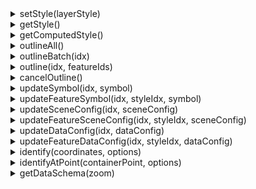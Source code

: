 <details><summary>setStyle(layerStyle)</summary>
<div>
<br/>

设置图层的样式，样式说明请参考该链接。

```js
const style = {
  styles: [
    {
      filter : true,            // 数据的过滤条件
      renderPlugin: {           // 渲染插件
        type : 'native-point',
        dataConfig : {
          type : 'native-point'
        }
      },
      symbol: {                 // 样式定义
        markerSize: 6,
        markerType: 'circle',
        markerFill: '#0f0'
      }
    }
  ]
};
layer.setStyle(style);
```

参数：
* style **Object** 图层样式对象，可选的属性如下:

| 属性名        |  类型           |  描述                 | 默认值 |
|  ------         | :----:  | ----  |   :-----------:  |
| styles        | Object[] | 渲染插件数组              | [] |
| featureStyles | Object[] | 单个Feature的渲染插件列表  | [] |
| $root         | String   | 资源目录根路径 | null |

返回：

* this

</div>
</details>


<details><summary>getStyle()</summary>
<div>
<br/> 

获取图层样式

返回：

* Object

</div>
</details>


<details><summary>getComputedStyle()</summary>
<div>
<br/>

获取处理后的图层样式，与style的区别主要是：
* 如果style中定义了$root, computedStyle中的资源路径都是合并后的路径
* style中的样式定义可能是被压缩后的，computedStyle中都是未压缩的

返回：

* Object

</div>
</details>


<details><summary>outlineAll()</summary>
<div>
<br/>

高亮图层上所有的数据。

因为高亮是采用后处理实现的，图层需要加入[GroupGLLayer](../gl/group-gl-layer)，且[outline后处理](../gl/group-gl-layer#outline)是开启的。

```js
layer.addTo(groupGLLayer);
layer.outlineAll();
```

返回：

* this

</div>
</details>



<details><summary>outlineBatch(idx)</summary>
<div>
<br/>

高亮style中序号为idx的渲染插件渲染的数据。

同outlineAll相同，需要加入[GroupGLLayer](../gl/group-gl-layer)并开启outline后处理。

```js
layer.addTo(groupGLLayer);
layer.outlineBatch(0);
```

参数：

* idx **Number** style的序号

返回：

* this

</div>
</details>


<details><summary>outline(idx, featureIds)</summary>
<div>
<br/>

序号为idx的渲染插件渲染的数据中，高亮指定的feature。

```js
layer.addTo(groupGLLayer);
layer.outline(0, [0]);
```

参数：

* idx **Number** style的序号
* featureIds **Number[] | String[]** feature id 数组

返回：

* this

</div>
</details>


<details><summary>cancelOutline()</summary>
<div>
<br/>

取消高亮。

返回：

* this

</div>
</details>


<details><summary>updateSymbol(idx, symbol)</summary>
<div>
<br/>

更新序号为idx的渲染插件的symbol。

```js
layer.updateSymbol(0, { polygonFill: '#0f0' });
```

参数：

* idx **Number** 渲染插件序号
* symbol **Object** 要更新的symbol属性

返回：

* this

</div>
</details>


<details><summary>updateFeatureSymbol(idx, styleIdx, symbol)</summary>
<div>
<br/>

更新序号为idx的Feature样式里，序号为styleIdx的渲染插件的symbol。

```js
const style = {
  featureStyle: [
    {
      id: 16,
      style: [
        {
          renderPlugin: {
            dataConfig: {
              type: 'fill'
            },
            sceneConfig: {
              antialias: false
            },
            type: 'fill'
          },
          symbol: {
            polygonFill: '#f00'
          }
        }
      ]
    }
  ]
}
layer.updateFeatureSymbol(0, 0, { polygonFill: '#0f0' });
```

参数：

* idx **Number** featureStyle中的Feature样式序号
* styleIdx **Number** 样式编号
* symbol **Object** 要更新的sceneConfig属性

返回：

* this

</div>
</details>


<details><summary>updateSceneConfig(idx, sceneConfig)</summary>
<div>
<br/>

更新序号为idx的渲染插件的sceneConfig。

```js
layer.updateSceneConfig(0, { collision: false });
```

参数：

* idx **Number** 渲染插件序号
* sceneConfig **Object** 要更新的sceneConfig属性

返回：

* this

</div>
</details>


<details><summary>updateFeatureSceneConfig(idx, styleIdx, sceneConfig)</summary>
<div>
<br/>

更新序号为idx的Feature样式里，序号为styleIdx的渲染插件的sceneConfig。

```js
const style = {
  featureStyle: [
    {
      id: 16,
      style: [
        {
          renderPlugin: {
            dataConfig: {
              type: 'fill'
            },
            sceneConfig: {
              antialias: false
            },
            type: 'fill'
          },
          symbol: {
            polygonFill: '#f00'
          }
        }
      ]
    }
  ]
}
layer.updateFeatureSceneConfig(0, 0, { antialias: true });
```

参数：

* idx **Number** featureStyle样式序号
* styleIdx **Number** 渲染插件编号
* sceneConfig **Object** 要更新的sceneConfig属性

返回：

* this

</div>
</details>


<details><summary>updateDataConfig(idx, dataConfig)</summary>
<div>
<br/>

更新序号为idx的渲染插件的dataConfig。

```js
layer.updateDataConfig(0, { altitudeProperty: 'height' });
```

参数：

* idx **Number** 渲染插件序号
* dataConfig **Object** 要更新的dataConfig属性

返回：

* this

</div>
</details>


<details><summary>updateFeatureDataConfig(idx, styleIdx, dataConfig)</summary>
<div>
<br/>

更新序号为idx的Feature样式里，序号为styleIdx的渲染插件的sceneConfig。

```js
const style = {
  featureStyle: [
    {
      id: 16,
      style: [
        {
          renderPlugin: {
            dataConfig: {
              type: 'fill'
            },
            sceneConfig: {
              antialias: false
            },
            type: 'fill'
          },
          symbol: {
            polygonFill: '#f00'
          }
        }
      ]
    }
  ]
}
layer.updateFeatureDataConfig(0, 0, { foo: 1 });
```

参数：

* idx **Number** featureStyle样式序号
* styleIdx **Number** 渲染插件编号
* dataConfig **Object** 要更新的dataConfig属性

返回：

* this

</div>
</details>


<details><summary>identify(coordinates, options)</summary>
<div>
<br/>

在图层上查询给定坐标处的数据。
需要注意的是，只有绘制出来的数据才能被查询到。

```js
layer.identify([121.23, 39.34], { tolerance: 2 })
```

参数：

* coordinates **Number[]** 坐标值
* options **Object** 设置，可能的属性：
| 属性名           |  类型           |  描述                 | 默认值 |
|  ------         | :----:  | ----  |   :-----------:  |
| tolerance       | Number  | 查询时的像素冗余值 | 3 |

返回：

* Object[]

</div>
</details>


<details><summary>identifyAtPoint(containerPoint, options)</summary>
<div>
<br/>

在图层上查询给定屏幕坐标处的数据

```js
layer.identifyAtPoint([400, 300], { tolerance: 2 })
```

参数：

* coordinates **Number[]** 坐标值
* options **Object** 设置，可能的属性：

| 属性名           |  类型           |  描述                 | 默认值 |
|  ------         | :----:  | ----  |   :-----------:  |
| tolerance       | Number  | 查询时的像素冗余值 | 3 |

返回：

* Object[]

</div>
</details>


<details><summary>getDataSchema(zoom)</summary>
<div>
<br/>

获取给定级别上的图层定义和属性定义。

需要注意的是，只有某个级别的瓦片的曾经载入过，才能正常获取，未载入过的瓦片级别的data schema是无法获取的。

```js
const schema = layer.getDataSchema(8);
```

参数：

* zoom **Number** 瓦片级别

返回：

* Object[]

</div>
</details>